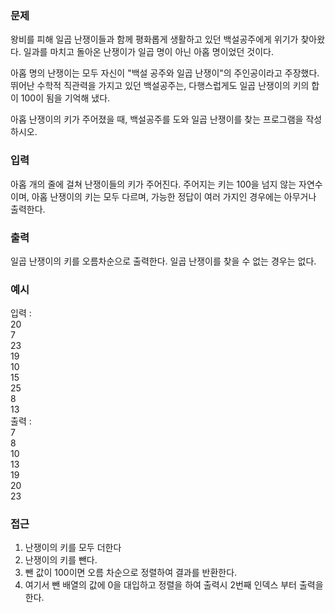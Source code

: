 ### 문제
왕비를 피해 일곱 난쟁이들과 함께 평화롭게 생활하고 있던 백설공주에게 위기가 찾아왔다. 일과를 마치고 돌아온 난쟁이가 일곱 명이 아닌 아홉 명이었던 것이다.

아홉 명의 난쟁이는 모두 자신이 "백설 공주와 일곱 난쟁이"의 주인공이라고 주장했다. 뛰어난 수학적 직관력을 가지고 있던 백설공주는, 다행스럽게도 일곱 난쟁이의 키의 합이 100이 됨을 기억해 냈다.

아홉 난쟁이의 키가 주어졌을 때, 백설공주를 도와 일곱 난쟁이를 찾는 프로그램을 작성하시오.

### 입력
아홉 개의 줄에 걸쳐 난쟁이들의 키가 주어진다. 주어지는 키는 100을 넘지 않는 자연수이며, 아홉 난쟁이의 키는 모두 다르며, 가능한 정답이 여러 가지인 경우에는 아무거나 출력한다.

### 출력
일곱 난쟁이의 키를 오름차순으로 출력한다. 일곱 난쟁이를 찾을 수 없는 경우는 없다.

### 예시
입력 : <br>
20 <br>
7 <br>
23 <br>
19 <br>
10 <br>
15 <br>
25 <br>
8 <br>
13 <br>
출력 :  <br>
7  <br>
8  <br>
10  <br>
13  <br>
19  <br>
20  <br>
23
### 접근
1. 난쟁이의 키를 모두 더한다 
2. 난쟁이의 키를 뺀다.
3. 뺀 값이 100이면 오름 차순으로 정렬하여 결과를 반환한다.
4. 여기서 뺀 배열의 값에 0을 대입하고 정렬을 하여 출력시 2번째 인덱스 부터 출력을 한다.
